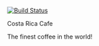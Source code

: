 [![Build Status](https://travis-ci.org/cgandm3/crcafe.svg?branch=sfs_test)](https://travis-ci.org/cgandm3/crcafe)

Costa Rica Cafe 

The finest coffee in the world!